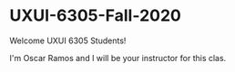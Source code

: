 # UXUI-6305-Fall-2020

Welcome UXUI 6305 Students! 

I'm Oscar Ramos and I will be your instructor for this clas.

